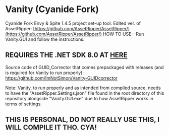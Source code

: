 # Vanity (Cyanide Fork)
Cyanide Fork Envy & Spite 1.4.5 project set-up tool.
Edited ver. of AssetRipper: [https://github.com/AssetRipper/AssetRipper/](https://github.com/AssetRipper/AssetRipper/)
HOW TO USE: -Run Vanity.GUI and follow the instructions. 



## REQUIRES THE .NET SDK 8.0 AT [HERE](https://dotnet.microsoft.com/en-us/download/dotnet/8.0)

Source code of GUID_Corrector that comes prepackaged with releases (and is required for Vanity to run properly): https://github.com/ImNotSimon/Vanity-GUIDcorrector 

Note: Vanity, to run properly and as intended from compiled source, needs to have the "AssetRipper.Settings.json" file found in the root directory of this repository alongside "Vanity.GUI.exe" due to how AssetRipper works in terms of settings.

## THIS IS PERSONAL, DO NOT REALLY USE THIS, I WILL COMPILE IT THO. CYA!
